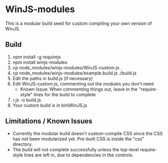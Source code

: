 # WinJS-modules

This is a modular build seed for custom compiling your own version of WinJS.


## Build


1. npm install -g requirejs
1. npm install winjs-modules
1. cp node_modules/winjs-modules/WinJS-custom.js .
1. cp node_modules/winjs-modules/example.build.js ./build.js
1. Edit the paths in build.js (if necessary)
1. Edit WinJS-custom.js, commenting out the modules you don't need
   * Known Issue: When commenting things out, leave in the "require-style" lines for the build to complete
1. r.js -o build.js
1. Your custom build is in bin\WinJS.js




## Limitations / Known Issues

*  Currently the modular build doesn't custom-compile CSS since the CSS has not been modularized yet. Pre-built CSS is inside the "css" directory.
*  The build will not complete successfully unless the top-level require-style lines are left in, due to dependencies in the controls.
